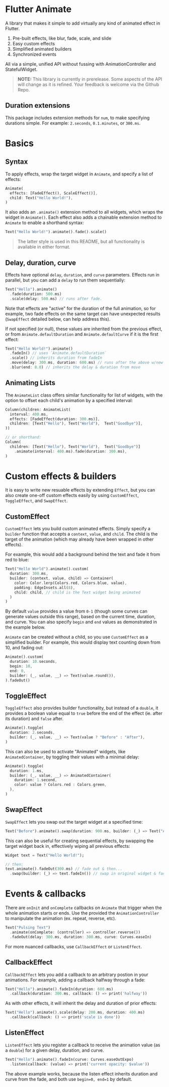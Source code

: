 Flutter Animate
================================================================================

A library that makes it simple to add virtually any kind of animated effect in
Flutter.

1. Pre-built effects, like blur, fade, scale, and slide
2. Easy custom effects
3. Simplified animated builders
4. Synchronized events

All via a simple, unified API without fussing with AnimationController and
StatefulWidget.

> **NOTE:** This library is currently in prerelease. Some aspects of the API
> will change as it is refined. Your feedback is welcome via the Github Repo.

Duration extensions
----------------------------------------

This package includes extension methods for `num`, to make specifying durations
simple. For example: `2.seconds`, `0.1.minutes`, or `300.ms`.


Basics
================================================================================

Syntax
----------------------------------------

To apply effects, wrap the target widget in `Animate`, and specify a list of
effects:

``` dart
Animate(
  effects: [FadeEffect(), ScaleEffect()],
  child: Text("Hello World!"),
)
```

It also adds an `.animate()` extension method to all widgets, which wraps the
widget in `Animate()`. Each effect also adds a chainable extension method to
`Animate` to enable a shorthand syntax:

``` dart
Text("Hello World!").animate().fade().scale()
```

> The latter style is used in this README, but all functionality is available in
> either format.

Delay, duration, curve
----------------------------------------

Effects have optional `delay`, `duration`, and `curve` parameters. Effects run
in parallel, but you can add a `delay` to run them sequentially:

``` dart
Text("Hello").animate()
  .fade(duration: 500.ms)
  .scale(delay: 500.ms) // runs after fade.
```

Note that effects are "active" for the duration of the full animation, so for
example, two fade effects on the same target can have unexpected results
(`SwapEffect` detailed below, can help address this).

If not specified (or null), these values are inherited from the previous effect,
or from `Animate.defaultDuration` and `Animate.defaultCurve` if it is the first
effect:

``` dart
Text("Hello World!").animate()
  .fadeIn() // uses `Animate.defaultDuration`
  .scale() // inherits duration from fadeIn
  .move(delay: 300.ms, duration: 600.ms) // runs after the above w/new duration
  .blur(end: 8.0) // inherits the delay & duration from move
```

Animating Lists
----------------------------------------

The `AnimateList` class offers similar functionality for list of widgets, with
the option to offset each child's animation by a specified interval:

``` dart
Column(children: AnimateList(
  interval: 400.ms,
  effects: [FadeEffect(duration: 300.ms)],
  children: [Text("Hello"), Text("World"),  Text("Goodbye")],
))

// or shorthand:
Column(
  children: [Text("Hello"), Text("World"),  Text("Goodbye")]
    .animate(interval: 400.ms).fade(duration: 300.ms),
)
```


Custom effects & builders
================================================================================

It is easy to write new resuable effects by extending `Effect`, but you can also
create one-off custom effects easily by using `CustomEffect`, `ToggleEffect`,
and `SwapEffect`.

CustomEffect
----------------------------------------

`CustomEffect` lets you build custom animated effects. Simply specify a
`builder` function that accepts a `context`, `value`, and `child`. The child is
the target of the animation (which may already have been wrapped in other
effects).

For example, this would add a background behind the text and fade it from red to
blue:

``` dart
Text("Hello World").animate().custom(
  duration: 300.ms,
  builder: (context, value, child) => Container(
    color: Color.lerp(Colors.red, Colors.blue, value),
    padding: EdgeInsets.all(8),
    child: child, // child is the Text widget being animated
  )
)
```

By default `value` provides a value from `0-1` (though some curves can generate
values outside this range), based on the current time, duration, and curve. You
can also specify `begin` and `end` values as demonstrated in the example below.

`Animate` can be created without a child, so you use `CustomEffect` as a
simplified builder. For example, this would display text counting down from 10,
and fading out:

``` dart
Animate().custom(
  duration: 10.seconds,
  begin: 10,
  end: 0,
  builder: (_, value, __) => Text(value.round()),
).fadeOut()
```


ToggleEffect
----------------------------------------

`ToggleEffect` also provides builder functionality, but instead of a `double`,
it provides a boolean value equal to `true` before the end of the effect (ie.
after its duration) and `false` after.

``` dart
Animate().toggle(
  duration: 2.seconds,
  builder: (_, value, __) => Text(value ? "Before" : "After"),
)
```

This can also be used to activate "Animated" widgets, like `AnimatedContainer`,
by toggling their values with a minimal delay:

``` dart
Animate().toggle(
  duration: 1.ms,
  builder: (_, value, __) => AnimatedContainer(
    duration: 1.second,
    color: value ? Colors.red : Colors.green,
  ),
)
```

SwapEffect
----------------------------------------

`SwapEffect` lets you swap out the target widget at a specified time:

``` dart
Text("Before").animate().swap(duration: 900.ms, builder: (_) => Text("After"))
```

This can also be useful for creating sequential effects, by swapping the target
widget back in, effectively wiping all previous effects:

``` dart
Widget text = Text("Hello World!");

// then:
text.animate().fadeOut(300.ms) // fade out & then...
  .swap(builder: (_) => text.fadeIn()) // swap in original widget & fade back in
```


Events & callbacks
================================================================================

There are `onInit` and `onComplete` callbacks on `Animate` that trigger when the
whole animation starts or ends. Use the provided the `AnimationController` to
manipulate the animation (ex. repeat, reverse, etc).

``` dart
Text("Pulsing Text")
  .animate(onComplete: (controller) => controller.reverse())
  .fadeOut(delay: 300.ms, duration: 300.ms, curve: Curves.easeIn)
```

For more nuanced callbacks, use `CallbackEffect` or `ListenEffect`.

CallbackEffect
----------------------------------------

`CallbackEffect` lets you add a callback to an arbitrary postion in your
animations. For example, adding a callback halfway through a fade:

``` dart
Text("Hello").animate().fadeIn(duration: 600.ms)
  .callback(duration: 300.ms, callback: () => print('halfway'))
```

As with other effects, it will inherit the delay and duration of prior effects:

``` dart
Text("Hello").animate().scale(delay: 200.ms, duration: 400.ms)
  .callback(callback: () => print('scale is done'))
```

ListenEffect
----------------------------------------

`ListenEffect` lets you register a callback to receive the animation value (as a
`double`) for a given delay, duration, and curve.

``` dart
Text("Hello").animate().fadeIn(curve: Curves.easeOutExpo)
  .listen(callback: (value) => print('current opacity: $value'))
```

The above example works, because the listen effect inherits duration and curve
from the fade, and both use `begin=0, end=1` by default.